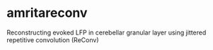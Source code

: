 amritareconv
============

Reconstructing evoked LFP in cerebellar granular layer using jittered repetitive convolution (ReConv)
